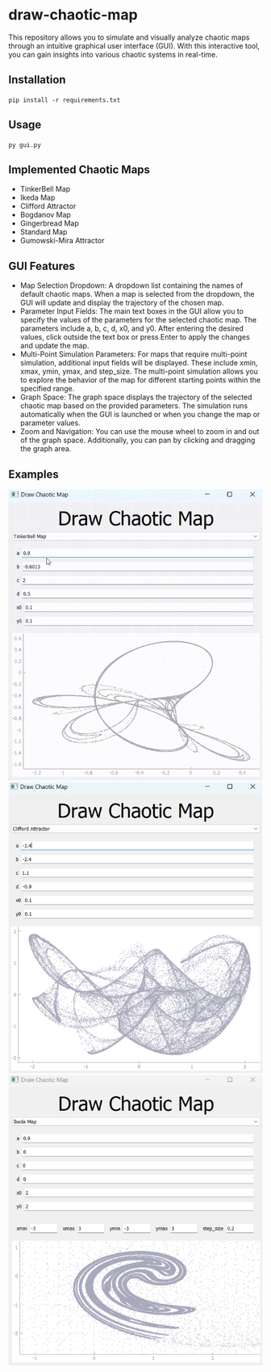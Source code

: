 # draw-chaotic-map
This repository allows you to simulate and visually analyze chaotic maps through an intuitive graphical user interface (GUI). With this interactive tool, you can gain insights into various chaotic systems in real-time.

## Installation
`pip install -r requirements.txt`

## Usage
`py gui.py`

## Implemented Chaotic Maps
- TinkerBell Map
- Ikeda Map
- Clifford Attractor
- Bogdanov Map
- Gingerbread Map
- Standard Map
- Gumowski-Mira Attractor

## GUI Features
- Map Selection Dropdown: A dropdown list containing the names of default chaotic maps. When a map is selected from the dropdown, the GUI will update and display the trajectory of the chosen map.
- Parameter Input Fields: The main text boxes in the GUI allow you to specify the values of the parameters for the selected chaotic map. The parameters include a, b, c, d, x0, and y0. After entering the desired values, click outside the text box or press Enter to apply the changes and update the map.
- Multi-Point Simulation Parameters: For maps that require multi-point simulation, additional input fields will be displayed. These include xmin, xmax, ymin, ymax, and step_size. The multi-point simulation allows you to explore the behavior of the map for different starting points within the specified range.
- Graph Space: The graph space displays the trajectory of the selected chaotic map based on the provided parameters. The simulation runs automatically when the GUI is launched or when you change the map or parameter values.
- Zoom and Navigation: You can use the mouse wheel to zoom in and out of the graph space. Additionally, you can pan by clicking and dragging the graph area.

## Examples
![Alt text](readme_assets/IMG_1196.gif)
![Alt text](<readme_assets/Screenshot 2023-07-20 123624.png>)
![Alt text](<readme_assets/Screenshot 2023-07-20 124039.png>)
